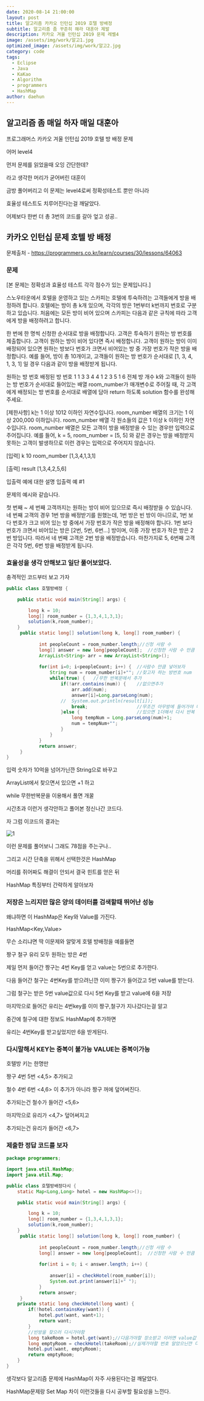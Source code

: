 ```yaml
---
date: 2020-08-14 21:00:00
layout: post
title: 알고리즘 카카오 인턴십 2019 호텔 방배정
subtitle: 알고리즘 좀 꾸준히 해라 대훈아 제발
description: 카카오 겨울 인턴십 2019 문제 레벨4
image: /assets/img/work/알고1.jpg
optimized_image: /assets/img/work/알고2.jpg
category: code
tags:
  - Eclipse
  - Java
  - KaKao
  - Algorithm
  - programmers
  - HashMap
author: daehun
---
```



## 알고리즘 좀 매일 하자 매일 대훈아

프로그래머스 카카오 겨울 인턴십 2019 호텔 방 배정 문제

어머 level4

먼저 문제를 읽었을때 오잉 간단한데?

라고 생각한 머리가 굳어버린 대훈이

금방 풀어버리고 이 문제는 level4로써 정확성테스트 뿐만 아니라

효율성 테스트도 치루어진다는걸 깨달았다.

어제보다 한번 더 총 3번의 코드를 갈아 엎고 성공..

## 카카오 인턴십 문제 호텔 방 배정
문제출처 - <https://programmers.co.kr/learn/courses/30/lessons/64063>

### 문제

[본 문제는 정확성과 효율성 테스트 각각 점수가 있는 문제입니다.]

스노우타운에서 호텔을 운영하고 있는 스카피는 호텔에 투숙하려는 고객들에게 방을 배정하려 합니다. 호텔에는 방이 총 k개 있으며, 각각의 방은 1번부터 k번까지 번호로 구분하고 있습니다. 처음에는 모든 방이 비어 있으며 스카피는 다음과 같은 규칙에 따라 고객에게 방을 배정하려고 합니다.

한 번에 한 명씩 신청한 순서대로 방을 배정합니다.
고객은 투숙하기 원하는 방 번호를 제출합니다.
고객이 원하는 방이 비어 있다면 즉시 배정합니다.
고객이 원하는 방이 이미 배정되어 있으면 원하는 방보다 번호가 크면서 비어있는 방 중 가장 번호가 작은 방을 배정합니다.
예를 들어, 방이 총 10개이고, 고객들이 원하는 방 번호가 순서대로 [1, 3, 4, 1, 3, 1] 일 경우 다음과 같이 방을 배정받게 됩니다.

원하는 방 번호	배정된 방 번호
1	1
3	3
4	4
1	2
3	5
1	6
전체 방 개수 k와 고객들이 원하는 방 번호가 순서대로 들어있는 배열 room_number가 매개변수로 주어질 때, 각 고객에게 배정되는 방 번호를 순서대로 배열에 담아 return 하도록 solution 함수를 완성해주세요.

[제한사항]
k는 1 이상 1012 이하인 자연수입니다.
room_number 배열의 크기는 1 이상 200,000 이하입니다.
room_number 배열 각 원소들의 값은 1 이상 k 이하인 자연수입니다.
room_number 배열은 모든 고객이 방을 배정받을 수 있는 경우만 입력으로 주어집니다.
예를 들어, k = 5, room_number = [5, 5] 와 같은 경우는 방을 배정받지 못하는 고객이 발생하므로 이런 경우는 입력으로 주어지지 않습니다.

[입력]
k 
10
room_number 
[1,3,4,1,3,1]

[출력]
result
[1,3,4,2,5,6]


입출력 예에 대한 설명
입출력 예 #1

문제의 예시와 같습니다.

첫 번째 ~ 세 번째 고객까지는 원하는 방이 비어 있으므로 즉시 배정받을 수 있습니다. 네 번째 고객의 경우 1번 방을 배정받기를 원했는데, 1번 방은 빈 방이 아니므로, 1번 보다 번호가 크고 비어 있는 방 중에서 가장 번호가 작은 방을 배정해야 합니다. 1번 보다 번호가 크면서 비어있는 방은 [2번, 5번, 6번...] 방이며, 이중 가장 번호가 작은 방은 2번 방입니다. 따라서 네 번째 고객은 2번 방을 배정받습니다. 마찬가지로 5, 6번째 고객은 각각 5번, 6번 방을 배정받게 됩니다.

### 효율성을 생각 안해보고 일단 풀어보았다.

충격적인 코드부터 보고 가자
```java
public class 호텔방배정 {

	public static void main(String[] args) {

		long k = 10;
		long[] room_number = {1,3,4,1,3,1};
		solution(k,room_number);
	}
	 public static long[] solution(long k, long[] room_number) {
		 	
		 	int peopleCount = room_number.length;//신청 사람 수
		 	long[] answer = new long[peopleCount];	//신청한 사람 수 만큼 배열 만들고 답넣을꺼
		 	ArrayList<String> arr = new ArrayList<String>();
		 	
		 	for(int i=0; i<peopleCount; i++) {	//사람수 만큼 넣어보자
		 		String num = room_number[i]+""; //찾고자 하는 방번호 num
		 		while(true) {	//무한 반복문에서 추가
		 			if(!arr.contains(num)) {	//없으면추가
		 				arr.add(num);
		 				answer[i]=Long.parseLong(num);
		 			//	System.out.println(result[i]);
		 				break;					//무조건 아무방에 들어가야 나감
		 			}else {						//있으면 1더해서 다시 반복
		 				long tempNum = Long.parseLong(num)+1;
		 				num = tempNum+"";
		 			}
		 		}
		 	}
	        return answer;
	 }
}
```

입력 숫자가 10억을 넘어가닌깐 String으로 바꾸고 

ArrayList에서 찾으면서 있으면 +1 하고

while 무한반복문을 이용해서 풀면 개꿀

시간초과 이런거 생각안하고 풀어본 정신나간 코드다.

자 그럼 이코드의 결과는

![1](../assets/img/work/호텔방배정1.png)

이런 문제를 풀어보니 그래도 78점을 주는구나..

그리고 시간 단축을 위해서 선택한것은 HashMap

머리를 쥐어짜도 해결이 안되서 결국 힌트를 얻은 뒤

HashMap 특징부터 간략하게 알아보자

### 저장은 느리지만 많은 양의 데이터를 검색할때 뛰어난 성능

왜냐하면 이 HashMap은 Key와 Value를 가진다.

HashMap<Key,Value>

무슨 소리냐면 딱 이문제와 알맞게 호텔 방배정을 예를들면

짱구 철구 유리 모두 원하는 방은 4번

제일 먼저 들어간 짱구는 4번 Key를 얻고 value는 5번으로 추가한다.

다음 들어간 철구는 4번Key를 받으려닌깐 이미 짱구가 들어갔고 5번 value를 받는다.

그럼 철구는 받은 5번 value값으로 다시 5번 Key를 받고 value에 6을 저장

마지막으로 들어간 유리는 4번key를 이미 짱구,철구가 지나갔다는걸 알고

중간에 철구에 대한 정보도 HashMap에 추가하면

유리는 4번Key를 받고싶었지만 6을 받게된다.


### 다시말해서 KEY는 중복이 불가능 VALUE는 중복이가능

호텔방 키는 한명만

짱구 4번 5번 <4,5> 추가되고

철수 4번 6번 <4,6> 이 추가가 아니라 짱구 꺼에 덮어써진다. 

추가되는건 철수가 들어간 <5,6>

마지막으로 유리가 <4,7> 덮어써지고

추가되는건 유리가 들어간 <6,7>

### 제출한 정답 코드를 보자

```java
package programmers;

import java.util.HashMap;
import java.util.Map;

public class 호텔방배정다시 {
	static Map<Long,Long> hotel = new HashMap<>();

	public static void main(String[] args) {

		long k = 10;
		long[] room_number = {1,3,4,1,3,1};
		solution(k,room_number);
	}
	 public static long[] solution(long k, long[] room_number) {
		 			 	
		 	int peopleCount = room_number.length;//신청 사람 수
		 	long[] answer = new long[peopleCount];	//신청한 사람 수 만큼 배열 만들고 답넣을꺼
		 	
		 	for(int i = 0; i < answer.length; i++) {
		 		
		 		answer[i] = checkHotel(room_number[i]);
		 		System.out.print(answer[i]+" ");
		 	}
	        return answer;
	 }
	private static long checkHotel(long want) {
		if(!hotel.containsKey(want)) {
			hotel.put(want, want+1);
			return want;
		}
		//빈방을 찾으러 다시가야함
		long takeRoom = hotel.get(want);//다음가야할 장소받고 이러면 value값 = 실제 가야할 번호 나오지
		long emptyRoom = checkHotel(takeRoom);//실제가야할 번호 알았으닌깐 다시 들어가야지 다시들어가서 체크인하고 그번호는 +1 만들어야지
		hotel.put(want, emptyRoom);
		return emptyRoom;
	}
}

```

생각보다 알고리즘 문제에 HashMap이 자주 사용된다는걸 깨달았다.

HashMap문제랑 Set Map 차이 이런것들을 다시 공부할 필요성을 느낀다.